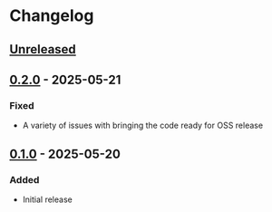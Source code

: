 # Changelog

## [Unreleased][]

[Unreleased]: https://github.com/rebound-how/rebound/compare/0.2.0...HEAD

## [0.2.0][] - 2025-05-21

[0.2.0]: https://github.com/rebound-how/rebound/compare/0.1.0...0.2.0

### Fixed

-   A variety of issues with bringing the code ready for OSS release

## [0.1.0][] - 2025-05-20

[0.1.0]: https://github.com/rebound-how/rebound/tree/0.1.0

### Added

-   Initial release
